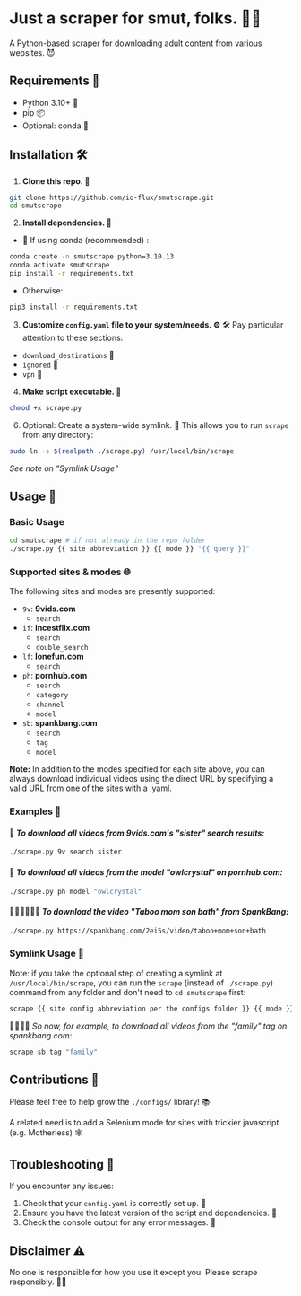# Just a scraper for smut, folks. 🍆💦

A Python-based scraper for downloading adult content from various websites. 😈

## Requirements 🧰
- Python 3.10+ 🐍
- pip 📦
- Optional: conda 🐼

## Installation 🛠️
1. **Clone this repo. 📂**

```bash
git clone https://github.com/io-flux/smutscrape.git
cd smutscrape
```

2. **Install dependencies. 🚀**
 - 🐍 If using conda (recommended) :
```bash
conda create -n smutscrape python=3.10.13 
conda activate smutscrape
pip install -r requirements.txt
```

 - Otherwise:
```bash
pip3 install -r requirements.txt
```

3. **Customize `config.yaml` file to your system/needs. ⚙️**
🛠️ Pay particular attention to these sections:
 - `download_destinations` 💾
 - `ignored` 🚫
 - `vpn` 🤫
   
4. **Make script executable. 🚀**
```bash
chmod +x scrape.py
```

6. Optional: Create a system-wide symlink. 🔗
This allows you to run `scrape` from any directory:
```bash
sudo ln -s $(realpath ./scrape.py) /usr/local/bin/scrape
```
*See note on "Symlink Usage"*

## Usage 🚀
### Basic Usage

```bash
cd smutscrape # if not already in the repo folder
./scrape.py {{ site abbreviation }} {{ mode }} "{{ query }}"
```

### Supported sites & modes 🌐
The following sites and modes are presently supported:
- `9v`: **9vids.com**
  * `search`
- `if`: **incestflix.com**
  * `search`
  * `double_search`
- `lf`: **lonefun.com**
  * `search`
- `ph`: **pornhub.com**
  * `search`
  * `category`
  * `channel`
  * `model`
- `sb`: **spankbang.com**
  * `search`
  * `tag`
  * `model`

**Note:** In addition to the modes specified for each site above, you can always download individual videos using the direct URL by specifying a valid URL from one of the sites with a .yaml.

### Examples 🧐
#### 👧 *To download all videos from 9vids.com's "sister" search results:*

```bash
./scrape.py 9v search sister
```

#### 🦉 *To download all videos from the model "owlcrystal" on pornhub.com:*
```bash
./scrape.py ph model "owlcrystal"
```

#### 🛀🧒🏻💦👩🏻 *To download the video "Taboo mom son bath" from SpankBang:*

```bash
./scrape.py https://spankbang.com/2ei5s/video/taboo+mom+son+bath
```

### Symlink Usage 🔗
Note: if you take the optional step of creating a symlink at `/usr/local/bin/scrape`, you can run the `scrape` (instead of `./scrape.py`) command from any folder and don't need to `cd smutscrape` first: 

```bash
scrape {{ site config abbreviation per the configs folder }} {{ mode }} "{{ query }}"
```

👨‍👩‍👧‍👦 *So now, for example, to download all videos from the "family" tag on spankbang.com:*
```bash
scrape sb tag "family"
```


## Contributions 🤝
Please feel free to help grow the `./configs/` library! 📚

A related need is to add a Selenium mode for sites with trickier javascript (e.g. Motherless) 🕸️

## Troubleshooting 🔧
If you encounter any issues:
1. Check that your `config.yaml` is correctly set up. 📝
2. Ensure you have the latest version of the script and dependencies. 🔄
3. Check the console output for any error messages. 🚨

## Disclaimer ⚠️

No one is responsible for how you use it except you. Please scrape responsibly. 🧠💭

